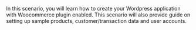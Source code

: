 In this scenario, you will learn how to create your Wordpress application with Woocommerce plugin enabled. This scenario will also provide guide on setting up sample products, customer/transaction data and user accounts.